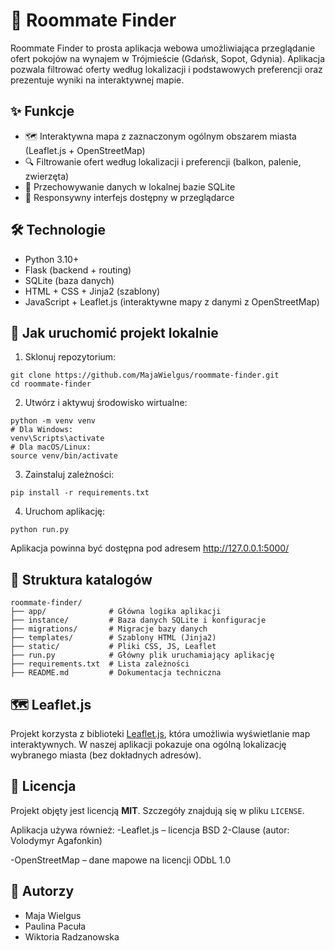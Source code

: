 # 🏡 Roommate Finder

Roommate Finder to prosta aplikacja webowa umożliwiająca przeglądanie ofert pokojów na wynajem w Trójmieście (Gdańsk, Sopot, Gdynia). Aplikacja pozwala filtrować oferty według lokalizacji i podstawowych preferencji oraz prezentuje wyniki na interaktywnej mapie.

## ✨ Funkcje

- 🗺️ Interaktywna mapa z zaznaczonym ogólnym obszarem miasta (Leaflet.js + OpenStreetMap)
- 🔍 Filtrowanie ofert według lokalizacji i preferencji (balkon, palenie, zwierzęta)
- 🧩 Przechowywanie danych w lokalnej bazie SQLite
- 📱 Responsywny interfejs dostępny w przeglądarce

## 🛠️ Technologie

- Python 3.10+
- Flask (backend + routing)
- SQLite (baza danych)
- HTML + CSS + Jinja2 (szablony)
- JavaScript + Leaflet.js (interaktywne mapy z danymi z OpenStreetMap)

## 🚀 Jak uruchomić projekt lokalnie

1. Sklonuj repozytorium:

```
git clone https://github.com/MajaWielgus/roommate-finder.git
cd roommate-finder
```

2. Utwórz i aktywuj środowisko wirtualne:

```
python -m venv venv
# Dla Windows:
venv\Scripts\activate
# Dla macOS/Linux:
source venv/bin/activate
```

3. Zainstaluj zależności:

```
pip install -r requirements.txt
```

4. Uruchom aplikację:

```
python run.py
```

Aplikacja powinna być dostępna pod adresem http://127.0.0.1:5000/

## 📁 Struktura katalogów

```
roommate-finder/
├── app/              # Główna logika aplikacji 
├── instance/         # Baza danych SQLite i konfiguracje
├── migrations/       # Migracje bazy danych 
├── templates/        # Szablony HTML (Jinja2)
├── static/           # Pliki CSS, JS, Leaflet
├── run.py            # Główny plik uruchamiający aplikację
├── requirements.txt  # Lista zależności
├── README.md         # Dokumentacja techniczna
```

## 🗺️ Leaflet.js

Projekt korzysta z biblioteki [Leaflet.js](https://leafletjs.com), która umożliwia wyświetlanie map interaktywnych. W naszej aplikacji pokazuje ona ogólną lokalizację wybranego miasta (bez dokładnych adresów).

## 📄 Licencja

Projekt objęty jest licencją **MIT**. Szczegóły znajdują się w pliku `LICENSE`.  

Aplikacja używa również:
-Leaflet.js – licencja BSD 2-Clause (autor: Volodymyr Agafonkin)

-OpenStreetMap – dane mapowe na licencji ODbL 1.0

## 👥 Autorzy

- Maja Wielgus  
- Paulina Pacuła  
- Wiktoria Radzanowska  

